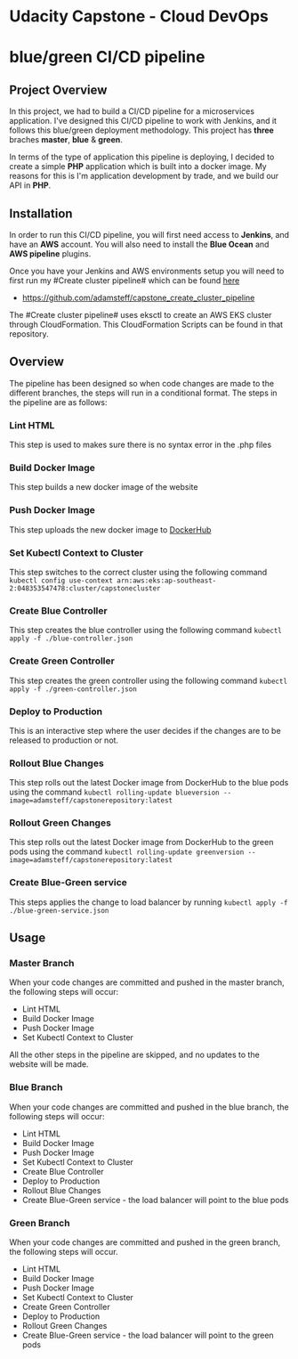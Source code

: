 # Udacity Capstone - Cloud DevOps 
# blue/green CI/CD pipeline

## Project Overview
In this project, we had to build a CI/CD pipeline for a microservices application. I've designed this CI/CD pipeline to work with Jenkins, and it follows this blue/green deployment methodology. This project has **three** braches **master**, **blue** & **green**.

In terms of the type of application this pipeline is deploying, I decided to create a simple **PHP** application which is built into a docker image. My reasons for this is I'm application development by trade, and we build our API in **PHP**.

## Installation
In order to run this CI/CD pipeline, you will first need access to **Jenkins**, and have an **AWS** account. You will also need to install the **Blue Ocean** and **AWS pipeline** plugins.

Once you have your Jenkins and AWS environments setup you will need to first run my #Create cluster pipeline# which can be found [here](https://github.com/adamsteff/capstone_create_cluster_pipeline) 
- https://github.com/adamsteff/capstone_create_cluster_pipeline

The #Create cluster pipeline# uses eksctl to create an AWS EKS cluster through CloudFormation. This CloudFormation Scripts can be found in that repository.

## Overview
The pipeline has been designed so when code changes are made to the different branches, the steps will run in a conditional format. The steps in the pipeline are as follows:

### Lint HTML
This step is used to makes sure there is no syntax error in the .php files

### Build Docker Image
This step builds a new docker image of the website

### Push Docker Image
This step uploads the new docker image to [DockerHub](https://cloud.docker.com) 

### Set Kubectl Context to Cluster
This step switches to the correct cluster using the following command `kubectl config use-context arn:aws:eks:ap-southeast-2:048353547478:cluster/capstonecluster` 

### Create Blue Controller
This step creates the blue controller using the following command `kubectl apply -f ./blue-controller.json`

### Create Green Controller
This step creates the green controller using the following command `kubectl apply -f ./green-controller.json`

### Deploy to Production
This is an interactive step where the user decides if the changes are to be released to production or not.

### Rollout Blue Changes
This step rolls out the latest Docker image from DockerHub to the blue pods using the command `kubectl rolling-update blueversion --image=adamsteff/capstonerepository:latest`

### Rollout Green Changes
This step rolls out the latest Docker image from DockerHub to the green pods using the command `kubectl rolling-update greenversion --image=adamsteff/capstonerepository:latest`

### Create Blue-Green service
This steps applies the change to load balancer by running `kubectl apply -f ./blue-green-service.json`

## Usage

### Master Branch
When your code changes are committed and pushed in the master branch, the following steps will occur:
- Lint HTML
- Build Docker Image
- Push Docker Image
- Set Kubectl Context to Cluster

All the other steps in the pipeline are skipped, and no updates to the website will be made.

### Blue Branch
When your code changes are committed and pushed in the blue branch, the following steps will occur:
- Lint HTML
- Build Docker Image
- Push Docker Image
- Set Kubectl Context to Cluster
- Create Blue Controller
- Deploy to Production
- Rollout Blue Changes
- Create Blue-Green service - the load balancer will point to the blue pods

### Green Branch
When your code changes are committed and pushed in the green branch, the following steps will occur.
- Lint HTML
- Build Docker Image
- Push Docker Image
- Set Kubectl Context to Cluster
- Create Green Controller
- Deploy to Production
- Rollout Green Changes
- Create Blue-Green service - the load balancer will point to the green pods
